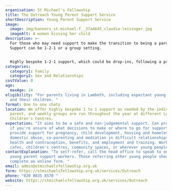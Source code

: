 ```yaml
---
organisation: St Michael's Fellowship
title: The Outreach Young Parent Support Service
shortDescription: Young Parent Support Service
image:
  image: img/banners_st-michael-f__37a4645_claudia-leisinger.jpg
  imageAlt: A women kissing her child
description: >-
  For those who may need support to make the transition to being a parent.
  Support can be 1-2-1 or a group setting. 


  Highly bespoke 1-2-1 support, which could be drop-ins, following a programme, or having a mixture of socialising, informal learning, user-led learning and short-term projects. Weekly groups throughout the year at different Lambeth Children's Centres. Young people are supported by and learn from each other, mentors and facilitators. 
categories:
  category1: Family
  category2: Sex and Relationships
costValue: 0
age:
  maxAge: 24
eligibility: "For parents living in Lambeth, including expectant young parents,
  and their children. "
format: One to one chats
location: We offer highly bespoke 1 to 1 support as needed by the individual
  parent, and weekly groups are run throughout the year at different Lambeth
  Children's Centres.
expectation: "It aims to be a safe and non-judgemental support. Can provide help
  if you're unsure of what decisions to make or where to go for support. Can
  provide support for pregnancy, child development, housing and homelessness,
  domestic abuse, co-parenting and mediation in difficult relationships, sexual
  health and contraception, benefits, and employment and training. Works in
  cafes, children's centres, community spaces, or wherever young people are. "
contactExplanation: "To self-refer, call the head office to speak to one of the
  young parent support workers. Those referring other young people should
  complete an online form. "
email: admin@stmichaelsfellowship.org.uk
form: https://stmichaelsfellowship.org.uk/services/Outreach
phone: "020 8835 8570 "
website: https://stmichaelsfellowship.org.uk/services/Outreach
---
```

